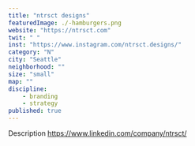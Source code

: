 ```yaml
---
title: "ntrsct designs"
featuredImage: ./-hamburgers.png
website: "https://ntrsct.com"
twit: " "
inst: "https://www.instagram.com/ntrsct.designs/"
category: "N"
city: "Seattle"
neighborhood: ""
size: "small"
map: ""
discipline:
    - branding
    - strategy
published: true
---
```


Description
https://www.linkedin.com/company/ntrsct/




